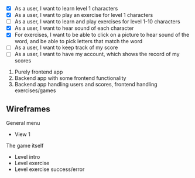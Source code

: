 - [x] As a user, I want to learn level 1 characters
- [x] As a user, I want to play an exercise for level 1 characters
- [ ] As a user, I want to learn and play exercises for level 1-10 characters
- [x] As a user, I want to hear sound of each character
- [x] For exercises, I want to be able to click on a picture to hear sound of the word, and be able to pick letters that match the word
- [ ] As a user, I want to keep track of my score
- [ ] As a user, I want to have my account, which shows the record of my scores

1. Purely frontend app
2. Backend app with some frontend functionality
3. Backend app handling users and scores, frontend handling exercises/games

## Wireframes

General menu

* View 1

The game itself

* Level intro
* Level exercise
* Level exercise success/error

